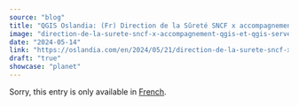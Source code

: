 ```yaml
---
source: "blog"
title: "QGIS Oslandia: (Fr) Direction de la Sûreté SNCF x accompagnement QGIS et QGIS Server"
image: "direction-de-la-surete-sncf-x-accompagnement-qgis-et-qgis-server."
date: "2024-05-14"
link: "https://oslandia.com/en/2024/05/21/direction-de-la-surete-sncf-x-accompagnement-qgis-et-qgis-server/"
draft: "true"
showcase: "planet"
---
```


<p class="qtranxs-available-languages-message qtranxs-available-languages-message-en">Sorry, this entry is only available in <a class="qtranxs-available-language-link qtranxs-available-language-link-fr" href="http://oslandia.com/fr/tag/qgis-en/feed/atom/" title="Fr">French</a>.</p>
